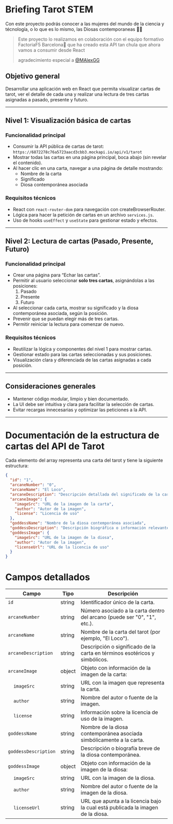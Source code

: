 # Briefing  Tarot STEM
Con este proyecto podrás conocer a las mujeres del mundo de la ciencia y técnología, o lo que es lo mismo, las Diosas contemporaneas 👩‍🔬
> Este proyecto lo realizamos en colaboración con el equipo formativo FactoriaF5 Barcelona🌟 que ha creado esta API tan chula que ahora vamos a consumir desde React
>
> agradecimiento especial a [@MAlexGG](https://github.com/MAlexGG)

## Objetivo general  
Desarrollar una aplicación web en React que permita visualizar cartas de tarot, ver el detalle de cada una y realizar una lectura de tres cartas asignadas a pasado, presente y futuro.

---

## Nivel 1: Visualización básica de cartas

### Funcionalidad principal  
- Consumir la API pública de cartas de tarot:  
  `https://6872278c76a5723aacd3cbb3.mockapi.io/api/v1/tarot`
- Mostrar todas las cartas en una página principal, boca abajo (sin revelar el contenido).
- Al hacer clic en una carta, navegar a una página de detalle mostrando:  
  - Nombre de la carta  
  - Significado  
  - Diosa contemporánea asociada  

### Requisitos técnicos  
- React con `react-router-dom` para navegación con createBrowserRouter.  
- Lógica para hacer la petición de cartas en un archivo `services.js`.  
- Uso de hooks `useEffect` y `useState` para gestionar estado y efectos.  

---

## Nivel 2: Lectura de cartas (Pasado, Presente, Futuro)

### Funcionalidad principal  
- Crear una página para “Echar las cartas”.   
- Permitir al usuario seleccionar **solo tres cartas**, asignándolas a las posiciones:  
  1. Pasado  
  2. Presente  
  3. Futuro  
- Al seleccionar cada carta, mostrar su significado y la diosa contemporánea asociada, según la posición.  
- Prevenir que se puedan elegir más de tres cartas.  
- Permitir reiniciar la lectura para comenzar de nuevo.  

### Requisitos técnicos  
- Reutilizar la lógica y componentes del nivel 1 para mostrar cartas.  
- Gestionar estado para las cartas seleccionadas y sus posiciones.  
- Visualización clara y diferenciada de las cartas asignadas a cada posición.  

---

## Consideraciones generales  
- Mantener código modular, limpio y bien documentado.  
- La UI debe ser intuitiva y clara para facilitar la selección de cartas.  
- Evitar recargas innecesarias y optimizar las peticiones a la API.  
---

# Documentación de la estructura de cartas del API de Tarot
Cada elemento del array representa una carta del tarot y tiene la siguiente estructura:

```json
{
  "id": "1",
  "arcaneNumber": "0",
  "arcaneName": "El Loco",
  "arcaneDescription": "Descripción detallada del significado de la carta.",
  "arcaneImage": {
    "imageSrc": "URL de la imagen de la carta",
    "author": "Autor de la imagen",
    "license": "Licencia de uso"
  },
  "goddessName": "Nombre de la diosa contemporánea asociada",
  "goddessDescription": "Descripción biográfica o información relevante sobre la diosa contemporánea.",
  "goddessImage": {
    "imageSrc": "URL de la imagen de la diosa",
    "author": "Autor de la imagen",
    "licenseUrl": "URL de la licencia de uso"
  }
}
```

# Campos detallados
| Campo              | Tipo     | Descripción                                                                                         |
|--------------------|----------|-------------------------------------------------------------------------------------------------|
| `id`               | string   | Identificador único de la carta.                                                                 |
| `arcaneNumber`     | string   | Número asociado a la carta dentro del arcano (puede ser "0", "1", etc.).                         |
| `arcaneName`       | string   | Nombre de la carta del tarot (por ejemplo, "El Loco").                                           |
| `arcaneDescription`| string   | Descripción o significado de la carta en términos esotéricos y simbólicos.                       |
| `arcaneImage`      | object   | Objeto con información de la imagen de la carta:                                                |
| &nbsp;&nbsp;&nbsp;&nbsp;`imageSrc` | string   | URL con la imagen que representa la carta.                                                       |
| &nbsp;&nbsp;&nbsp;&nbsp;`author`   | string   | Nombre del autor o fuente de la imagen.                                                         |
| &nbsp;&nbsp;&nbsp;&nbsp;`license`  | string   | Información sobre la licencia de uso de la imagen.                                              |
| `goddessName`      | string   | Nombre de la diosa contemporánea asociada simbólicamente a la carta.                             |
| `goddessDescription`| string  | Descripción o biografía breve de la diosa contemporánea.                                        |
| `goddessImage`     | object   | Objeto con información de la imagen de la diosa:                                                |
| &nbsp;&nbsp;&nbsp;&nbsp;`imageSrc` | string   | URL con la imagen de la diosa.                                                                   |
| &nbsp;&nbsp;&nbsp;&nbsp;`author`   | string   | Nombre del autor o fuente de la imagen de la diosa.                                             |
| &nbsp;&nbsp;&nbsp;&nbsp;`licenseUrl`| string  | URL que apunta a la licencia bajo la cual está publicada la imagen de la diosa.                 |


